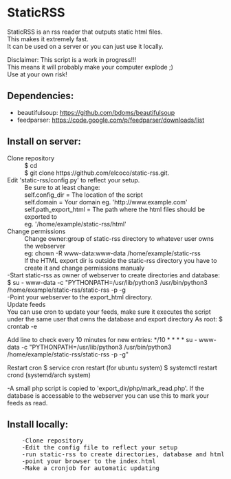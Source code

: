 StaticRSS
=========

StaticRSS is an rss reader that outputs static html files.  
This makes it extremely fast.   
It can be used on a server or you can just use it locally.  
  
Disclaimer: This script is a work in progress!!!  
This means it will probably make your computer explode ;)  
Use at your own risk!  

Dependencies:   
-------------
* beautifulsoup: https://github.com/bdoms/beautifulsoup    
* feedparser: https://code.google.com/p/feedparser/downloads/list    

Install on server:
------------------

<dl>
<dt>Clone repository</dt>
<dd>$ cd</dd>
<dd>$ git clone https://github.com/elcoco/static-rss.git.</dd>

<dt>Edit 'static-rss/config.py' to reflect your setup.</dt>
<dd>Be sure to at least change:</dd>
<dd>self.config_dir = The location of the script</dd>
<dd>self.domain = Your domain eg. 'http://www.example.com'</dd>
<dd>self.path_export_html = The path where the html files should be exported to     
<dd>                        eg. '/home/example/static-rss/html'</dd>

<dt>Change permissions</dt>
<dd>Change owner:group of static-rss directory to whatever user owns the webserver</dd>
<dd>eg: chown -R www-data:www-data /home/example/static-rss</dd>
<dd>If the HTML export dir is outside the static-rss directory you have to create it   
and change permissions manualy</dd>

<dt>-Start static-rss as owner of webserver to create directories and database:</dt>
$ su - www-data -c "PYTHONPATH=/usr/lib/python3 /usr/bin/python3 /home/example/static-rss/static-rss -p -g

<dt>-Point your webserver to the export_html directory.</dt>

<dt>Update feeds</dt>
You can use cron to update your feeds, make sure it executes the script under the same user
that owns the database and export directory
As root: 
$ crontab -e

Add line to check every 10 minutes for new entries:
*/10  * * * * su - www-data -c "PYTHONPATH=/usr/lib/python3 /usr/bin/python3 /home/example/static-rss/static-rss -p -g"

Restart cron
$ service cron restart       (for ubuntu system)
$ systemctl restart crond    (systemd/arch system)

-A small php script is copied to 'export_dir/php/mark_read.php'.
If the database is accessable to the webserver you can use this to mark your feeds
as read.

</dl>

Install locally:
----------------

<pre>
    -Clone repository
    -Edit the config file to reflect your setup
    -run static-rss to create directories, database and html
    -point your browser to the index.html
    -Make a cronjob for automatic updating
</pre>
